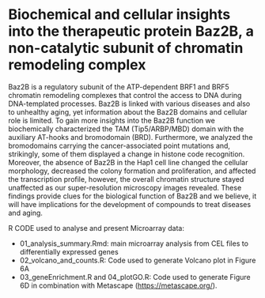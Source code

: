 # Biochemical and cellular insights into the therapeutic protein Baz2B, a non-catalytic subunit of chromatin remodeling complex

Baz2B is a regulatory subunit of the ATP-dependent BRF1 and BRF5 chromatin remodeling complexes that control the access to DNA during DNA-templated processes. Baz2B is linked with various diseases and also to unhealthy aging, yet information about the Baz2B domains and cellular role is limited. To gain more insights into the Baz2B function we biochemically characterized the TAM (Tip5/ARBP/MBD) domain with the auxiliary AT-hooks and bromodomain (BRD). Furthermore, we analyzed the bromodomains carrying the cancer-associated point mutations and, strikingly, some of them displayed a change in histone code recognition. Moreover, the absence of Baz2B in the Hap1 cell line changed the cellular morphology, decreased the colony formation and proliferation, and affected the transcription profile, however, the overall chromatin structure stayed unaffected as our super-resolution microscopy images revealed. These findings provide clues for the biological function of Baz2B and we believe, it will have implications for the development of compounds to treat diseases and aging.


R CODE used to analyse and present Microarray data:
+ 01_analysis_summary.Rmd: main microarray analysis from CEL files to differentially expressed genes
+ 02_volcano_and_counts.R: Code used to generate Volcano plot in Figure 6A
+ 03_geneEnrichment.R and 04_plotGO.R: Code used to generate Figure 6D in combination with Metascape (https://metascape.org/).
